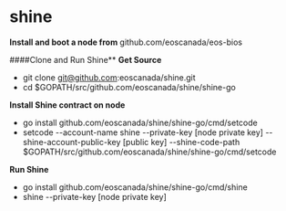 # shine

**Install and boot a node from** github.com/eoscanada/eos-bios

####Clone and Run Shine**
**Get Source**
* git clone git@github.com:eoscanada/shine.git
* cd $GOPATH/src/github.com/eoscanada/shine/shine-go

**Install Shine contract on node**
* go install github.com/eoscanada/shine/shine-go/cmd/setcode
* setcode --account-name shine --private-key [node private key] --shine-account-public-key [public key] --shine-code-path $GOPATH/src/github.com/eoscanada/shine/shine-go/cmd/setcode

**Run Shine**
* go install github.com/eoscanada/shine/shine-go/cmd/shine
* shine --private-key [node private key]
